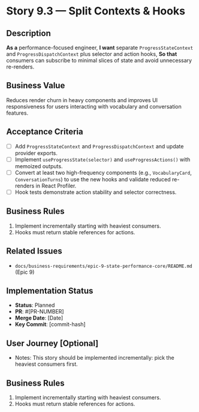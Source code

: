 # Story 9.3 — Split Contexts & Hooks

## Description

**As a** performance-focused engineer,
**I want** separate `ProgressStateContext` and `ProgressDispatchContext` plus selector and action hooks,
**So that** consumers can subscribe to minimal slices of state and avoid unnecessary re-renders.

## Business Value

Reduces render churn in heavy components and improves UI responsiveness for users interacting with vocabulary and conversation features.

## Acceptance Criteria

- [ ] Add `ProgressStateContext` and `ProgressDispatchContext` and update provider exports.
- [ ] Implement `useProgressState(selector)` and `useProgressActions()` with memoized outputs.
- [ ] Convert at least two high-frequency components (e.g., `VocabularyCard`, `ConversationTurns`) to use the new hooks and validate reduced re-renders in React Profiler.
- [ ] Hook tests demonstrate action stability and selector correctness.

## Business Rules

1. Implement incrementally starting with heaviest consumers.
2. Hooks must return stable references for actions.

## Related Issues

- `docs/business-requirements/epic-9-state-performance-core/README.md` (Epic 9)

## Implementation Status

- **Status**: Planned
- **PR**: #[PR-NUMBER]
- **Merge Date**: [Date]
- **Key Commit**: [commit-hash]

## User Journey [Optional]

- Notes: This story should be implemented incrementally: pick the heaviest consumers first.

## Business Rules

1. Implement incrementally starting with heaviest consumers.
2. Hooks must return stable references for actions.
